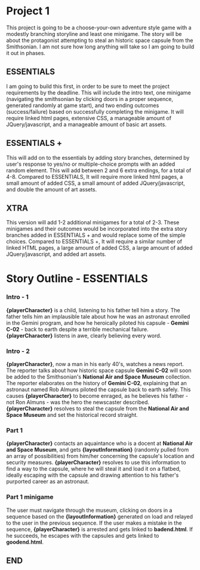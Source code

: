 
# **Project 1**

This project is going to be a choose-your-own adventure style game with a modestly branching storyline and least one minigame.  The story will be about the protagonist attempting to steal an historic space capsule from the Smithsonian.  I am not sure how long anything will take so I am going to build it out in phases.


## **ESSENTIALS**
I am going to build this first, in order to be sure to meet the project requirements by the deadline.  This will include the intro text, one minigame (navigating the smithsonian by clicking doors in a proper sequence, generated randomly at game start), and two ending outcomes (success/failure) based on successfully completing the minigame.  It will require linked html pages, extensive CSS, a manageable amount of JQuery/javascript, and a manageable amount of basic art assets.

## **ESSENTIALS +**
This will add on to the essentials by adding story branches, determined by user's response to yes/no or multiple-choice prompts with an added random element.  This will add between 2 and 6 extra endings, for a total of 4-8.  Compared to ESSENTIALS, It will require more linked html pages, a small amount of added CSS, a small amount of added JQuery/javascript, and double the amount of art assets.

## **XTRA**
This version will add 1-2 additional minigames for a total of 2-3.  These minigames and their outcomes would be incorporated into the extra story branches added in ESSENTIALS + and would replace some of the simple choices.  Compared to ESSENTIALS +, It will require a similar number of linked HTML pages, a large amount of added CSS, a large amount of added JQuery/javascript, and added art assets.

# Story Outline - ESSENTIALS

### Intro - 1

**{playerCharacter}** is a child, listening to his father tell him a story.  The father tells him an implausible tale about how he was an astronaut enrolled in the Gemini program, and how he heroically piloted his capsule - **Gemini C-02** - back to earth despite a terrible mechanical failure.  **{playerCharacter}** listens in awe, clearly believing every word.

### Intro - 2

**{playerCharacter}**, now a man in his early 40's, watches a news report.  The reporter talks about how historic space capsule **Gemini C-02** will soon be added to the Smithsonian's **National Air and Space Museum** collection.  The reporter elaborates on the history of **Gemini C-02**, explaining that an astronaut named Rob Almuns piloted the capsule back to earth safely.  This causes **{playerCharacter}** to become enraged, as he believes his father - not Ron Almuns - was the hero the newscaster described.  **{playerCharacter}** resolves to steal the capsule from the **National Air and Space Museum** and set the historical record straight.

### Part 1

**{playerCharacter}** contacts an aquaintance who is a docent at **National Air and Space Museum**, and gets **{layoutInformation}** (randomly pulled from an array of possibilities) from him/her concerning the capsule's location and security measures.  **{playerCharacter}** resolves to use this information to find a way to the capsule, where he will steal it and load it on a flatbed, ideally escaping with the capsule and drawing attention to his father's purported career as an astronaut.

### Part 1 minigame

The user must navigate through the museum, clicking on doors in a sequence based on the **{layoutInformation}** generated on load and relayed to the user in the previous sequence.  If the user makes a mistake in the sequence, **{playerCharacter}** is arrested and gets linked to **badend.html**.  If he succeeds, he escapes with the capsules and gets linked to **goodend.html**.  

## END

